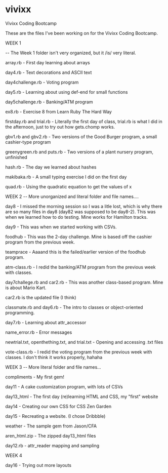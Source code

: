 # vivixx


Vivixx Coding Bootcamp

These are the files I've been working on for the Vivixx Coding Bootcamp.



WEEK 1

 
-- The Week 1 folder isn't very organized, but it /is/ very literal.

array.rb - First day learning about arrays



day4.rb - Text decorations and ASCII text



day4challenge.rb - Voting program



day5.rb - Learning about using def-end for small functions


day5challenge.rb - Banking/ATM program



ex8.rb - Exercise 8 from Learn Ruby The Hard Way



firstday.rb and trial.rb - Literally the first day of class, trial.rb is what I did in the afternoon, just to try out how gets.chomp works.



gbv1.rb and gbv2.rb - Two versions of the Good Burger program, a small cashier-type program



greenygreen.rb and puts.rb - Two versions of a plant nursery program, unfinished



hash.rb - The day we learned about hashes



makibaka.rb - A small typing exercise I did on the first day



quad.rb - Using the quadratic equation to get the values of x



WEEK 2
-- More unorganized and literal folder and file names....

day8 - I missed the morning session so I was a litle lost, which is why there are so many files in day8 (day82 was supposed to be day8-2). This was when we learned how to do testing. Mine works for Hamilton tracks.



day9 - This was when we started working with CSVs.



foodhub - This was the 2-day challenge. Mine is based off the cashier program from the previous week.



teamprace - Aaaand this is the failed/earlier version of the foodhub program.



atm-class.rb - I redid the banking/ATM program from the previous week with classes.



day7challege.rb and car2.rb - This was another class-based program. Mine is about Mario Kart.

 car2.rb is the updated file (I think)

classmate.rb and day6.rb - The intro to classes or object-oriented programming.



day7.rb - Learning about attr_accessor 

name_error.rb - Error messages 

newtrial.txt, openthething.txt, and trial.txt - Opening and accessing .txt files

vote-class.rb - I redid the voting program from the previous week with  classes. I don't think it works properly, hahaha

WEEK 3
-- More literal folder and file names...

compliments - My first gem!

day11 - A cake customization program, with lots of CSVs

day13_html - The first day (re)learning HTML and CSS, my "first" website

day14 - Creating our own CSS for CSS Zen Garden

day15 - Recreating a website. (I chose Dribbble)

weather - The sample gem from Jason/CFA

aren_html.zip - The zipped day13_html files

day12.rb - attr_reader mapping and sampling



WEEK 4

day16 - Trying out more layouts

